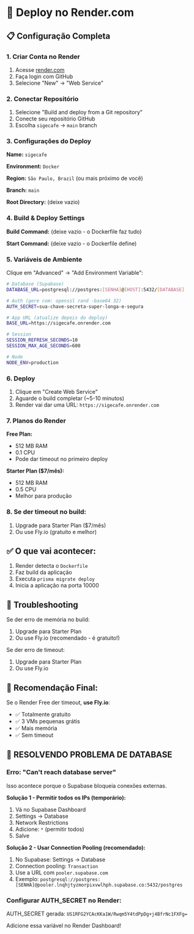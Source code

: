 # 🚀 Deploy no Render.com

## 📋 Configuração Completa

### 1. **Criar Conta no Render**

1. Acesse [render.com](https://render.com)
2. Faça login com GitHub
3. Selecione "New" → "Web Service"

### 2. **Conectar Repositório**

1. Selecione "Build and deploy from a Git repository"
2. Conecte seu repositório GitHub
3. Escolha `sigecafe` → `main` branch

### 3. **Configurações do Deploy**

**Name:** `sigecafe`

**Environment:** `Docker`

**Region:** `São Paulo, Brazil` (ou mais próximo de você)

**Branch:** `main`

**Root Directory:** (deixe vazio)

### 4. **Build & Deploy Settings**

**Build Command:** (deixe vazio - o Dockerfile faz tudo)

**Start Command:** (deixe vazio - o Dockerfile define)

### 5. **Variáveis de Ambiente**

Clique em "Advanced" → "Add Environment Variable":

```bash
# Database (Supabase)
DATABASE_URL=postgresql://postgres:[SENHA]@[HOST]:5432/[DATABASE]

# Auth (gere com: openssl rand -base64 32)
AUTH_SECRET=sua-chave-secreta-super-longa-e-segura

# App URL (atualize depois do deploy)
BASE_URL=https://sigecafe.onrender.com

# Session
SESSION_REFRESH_SECONDS=10
SESSION_MAX_AGE_SECONDS=600

# Node
NODE_ENV=production
```

### 6. **Deploy**

1. Clique em "Create Web Service"
2. Aguarde o build completar (~5-10 minutos)
3. Render vai dar uma URL: `https://sigecafe.onrender.com`

### 7. **Planos do Render**

**Free Plan:**
- 512 MB RAM
- 0.1 CPU
- Pode dar timeout no primeiro deploy

**Starter Plan ($7/mês):**
- 512 MB RAM
- 0.5 CPU
- Melhor para produção

### 8. **Se der timeout no build:**

1. Upgrade para Starter Plan ($7/mês)
2. Ou use Fly.io (gratuito e melhor)

## ✅ **O que vai acontecer:**

1. Render detecta o `Dockerfile`
2. Faz build da aplicação
3. Executa `prisma migrate deploy`
4. Inicia a aplicação na porta 10000

## 🐛 **Troubleshooting**

Se der erro de memória no build:
1. Upgrade para Starter Plan
2. Ou use Fly.io (recomendado - é gratuito!)

Se der erro de timeout:
1. Upgrade para Starter Plan
2. Ou use Fly.io

## 🎯 **Recomendação Final:**

Se o Render Free der timeout, **use Fly.io**:
- ✅ Totalmente gratuito
- ✅ 3 VMs pequenas grátis
- ✅ Mais memória
- ✅ Sem timeout


## 🔧 **RESOLVENDO PROBLEMA DE DATABASE**

### **Erro: "Can't reach database server"**

Isso acontece porque o Supabase bloqueia conexões externas.

**Solução 1 - Permitir todos os IPs (temporário):**

1. Vá no Supabase Dashboard
2. Settings → Database
3. Network Restrictions
4. Adicione: `*` (permitir todos)
5. Salve

**Solução 2 - Usar Connection Pooling (recomendado):**

1. No Supabase: Settings → Database
2. Connection pooling: `Transaction`
3. Use a URL com `pooler.supabase.com`
4. Exemplo: `postgresql://postgres:[SENHA]@pooler.lnqhjtyzmorpixvwlhph.supabase.co:5432/postgres`

### **Configurar AUTH_SECRET no Render:**

AUTH_SECRET gerada: `US1RFG2YCAcKKa1W/Rwqm5Y4tdPpDg+j4BfrNc1FXFg=`

Adicione essa variável no Render Dashboard!

